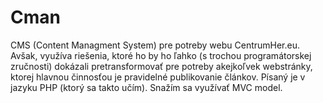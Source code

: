 # Cman
CMS (Content Managment System) pre potreby webu CentrumHer.eu. Avšak, využíva riešenia, ktoré ho by ho ľahko (s trochou programátorskej zručnosti) dokázali pretransformovať pre potreby akejkoľvek webstránky, ktorej hlavnou činnosťou je pravidelné publikovanie článkov.
Písaný je v jazyku PHP (ktorý sa takto učím). Snažím sa využívať MVC model.
